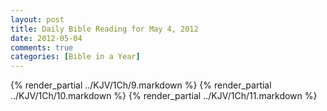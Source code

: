 ```yaml
---
layout: post
title: Daily Bible Reading for May 4, 2012
date: 2012-05-04
comments: true
categories: [Bible in a Year]
---
```

{% render_partial ../KJV/1Ch/9.markdown %}
{% render_partial ../KJV/1Ch/10.markdown %}
{% render_partial ../KJV/1Ch/11.markdown %}
